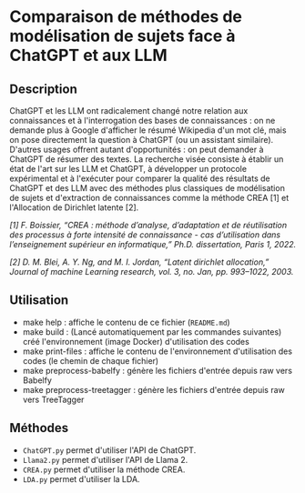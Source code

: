 # Comparaison de méthodes de modélisation de sujets face à ChatGPT et aux LLM
## Description
ChatGPT et les LLM ont radicalement changé notre relation aux connaissances et à l'interrogation des bases de connaissances : on ne demande plus à Google d'afficher le résumé Wikipedia d'un mot clé, mais on pose directement la question à ChatGPT (ou un assistant similaire). D'autres usages offrent autant d'opportunités : on peut demander à ChatGPT de résumer des textes. La recherche visée consiste à établir un état de l'art sur les LLM et ChatGPT, à développer un protocole expérimental et à l'exécuter pour comparer la qualité des résultats de ChatGPT et des LLM avec des méthodes plus classiques de modélisation de sujets et d'extraction de connaissances comme la méthode CREA [1] et l'Allocation de Dirichlet latente [2].

*[1]  F. Boissier, “CREA : méthode d’analyse, d’adaptation et de réutilisation des processus à forte intensité de connaissance - cas d’utilisation dans l’enseignement supérieur en informatique,” Ph.D. dissertation, Paris 1, 2022.*

*[2] D. M. Blei, A. Y. Ng, and M. I. Jordan, “Latent dirichlet allocation,” Journal of machine Learning research, vol. 3, no. Jan, pp. 993–1022, 2003.*

## Utilisation
- make help : affiche le contenu de ce fichier (`README.md`)
- make build : (Lancé automatiquement par les commandes suivantes) créé l'environnement (image Docker) d'utilisation des codes
- make print-files : affiche le contenu de l'environnement d'utilisation des codes (le chemin de chaque fichier)
- make preprocess-babelfy : génère les fichiers d'entrée depuis raw vers Babelfy
- make preprocess-treetagger : génère les fichiers d'entrée depuis raw vers TreeTagger

## Méthodes
- `ChatGPT.py` permet d'utiliser l'API de ChatGPT.
- `Llama2.py` permet d'utiliser l'API de Llama 2.
- `CREA.py` permet d'utiliser la méthode CREA.
- `LDA.py` permet d'utiliser la LDA.
